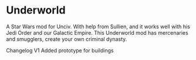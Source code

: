 # Underworld
A  Star Wars mod for Unciv. With help from Sullien, and it works well with his Jedi Order and our Galactic Empire. This Underworld mod has mercenaries and smugglers, create your own criminal dynasty.

Changelog
V1 Added prototype for buildings
